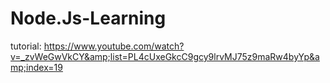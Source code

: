 # Node.Js-Learning
tutorial: https://www.youtube.com/watch?v=_zvWeGwVkCY&amp;list=PL4cUxeGkcC9gcy9lrvMJ75z9maRw4byYp&amp;index=19
